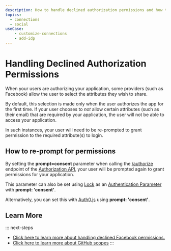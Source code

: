 ```yaml
---
description: How to handle declined authorization permissions and how to re-prompt for these permissions.
topics:
  - connections
  - social
useCase:
    - customize-connections
    - add-idp
---
```


# Handling Declined Authorization Permissions

When your users are authorizing your application, some providers (such as Facebook) allow the user to select the attributes they wish to share.

By default, this selection is made only when the user authorizes the app for the first time. If your user chooses to *not* allow certain attributes (such as their email) that are required by your application, the user will not be able to access your application.

In such instances, your user will need to be re-prompted to grant permission to the required attribute(s) to login.

## How to re-prompt for permissions

By setting the **prompt=consent** parameter when calling the [/authorize](/api/authentication/reference#social) endpoint of the [Authorization API](/api/authentication), your user will be prompted again to grant permissions for your application.

This parameter can also be set using [Lock](/libraries/lock) as an [Authentication Parameter](/libraries/lock/sending-authentication-parameters) with **prompt: 'consent'**.

Alternatively, you can set this with [Auth0.js](https://github.com/auth0/auth0.js) using **prompt: 'consent'**.

## Learn More

::: next-steps
* [Click here to learn more about handling declined Facebook permissions.](https://developers.facebook.com/docs/facebook-login/handling-declined-permissions)
* [Click here to learn more about GitHub scopes](https://developer.github.com/v3/oauth/#scopes)
:::